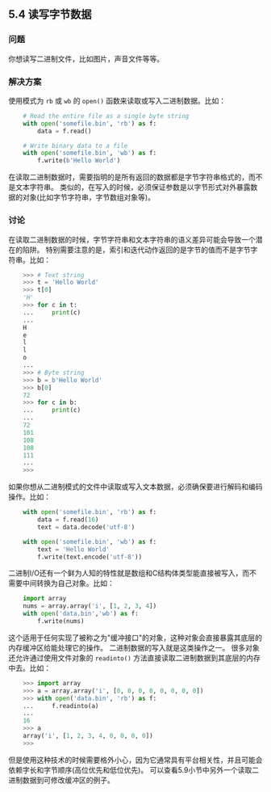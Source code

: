 ## 5.4 读写字节数据 ##
### 问题 ###
你想读写二进制文件，比如图片，声音文件等等。
### 解决方案 ###
使用模式为 ``rb`` 或 ``wb`` 的 ``open()`` 函数来读取或写入二进制数据。比如：
```python
    # Read the entire file as a single byte string
    with open('somefile.bin', 'rb') as f:
        data = f.read()

    # Write binary data to a file
    with open('somefile.bin', 'wb') as f:
        f.write(b'Hello World')

```
在读取二进制数据时，需要指明的是所有返回的数据都是字节字符串格式的，而不是文本字符串。
类似的，在写入的时候，必须保证参数是以字节形式对外暴露数据的对象(比如字节字符串，字节数组对象等)。
### 讨论 ###
在读取二进制数据的时候，字节字符串和文本字符串的语义差异可能会导致一个潜在的陷阱。
特别需要注意的是，索引和迭代动作返回的是字节的值而不是字节字符串。比如：
```python
    >>> # Text string
    >>> t = 'Hello World'
    >>> t[0]
    'H'
    >>> for c in t:
    ...     print(c)
    ...
    H
    e
    l
    l
    o
    ...
    >>> # Byte string
    >>> b = b'Hello World'
    >>> b[0]
    72
    >>> for c in b:
    ...     print(c)
    ...
    72
    101
    108
    108
    111
    ...
    >>>

```
如果你想从二进制模式的文件中读取或写入文本数据，必须确保要进行解码和编码操作。比如：
```python
    with open('somefile.bin', 'rb') as f:
        data = f.read(16)
        text = data.decode('utf-8')

    with open('somefile.bin', 'wb') as f:
        text = 'Hello World'
        f.write(text.encode('utf-8'))

```
二进制I/O还有一个鲜为人知的特性就是数组和C结构体类型能直接被写入，而不需要中间转换为自己对象。比如：
```python
    import array
    nums = array.array('i', [1, 2, 3, 4])
    with open('data.bin','wb') as f:
        f.write(nums)

```
这个适用于任何实现了被称之为"缓冲接口"的对象，这种对象会直接暴露其底层的内存缓冲区给能处理它的操作。
二进制数据的写入就是这类操作之一。
很多对象还允许通过使用文件对象的 ``readinto()`` 方法直接读取二进制数据到其底层的内存中去。比如：
```python
    >>> import array
    >>> a = array.array('i', [0, 0, 0, 0, 0, 0, 0, 0])
    >>> with open('data.bin', 'rb') as f:
    ...     f.readinto(a)
    ...
    16
    >>> a
    array('i', [1, 2, 3, 4, 0, 0, 0, 0])
    >>>

```
但是使用这种技术的时候需要格外小心，因为它通常具有平台相关性，并且可能会依赖字长和字节顺序(高位优先和低位优先)。
可以查看5.9小节中另外一个读取二进制数据到可修改缓冲区的例子。

